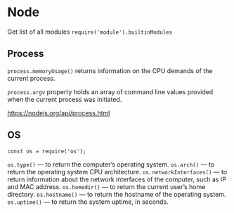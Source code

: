 # Node

Get list of all modules `require('module').builtinModules`

## Process

`process.memoryUsage()` returns information on the CPU demands of the current process.

`process.argv` property holds an array of command line values provided when the current process was initiated.

https://nodejs.org/api/process.html 

## OS

`const os = require('os');`

`os.type()` — to return the computer’s operating system.
`os.arch()` — to return the operating system CPU architecture.
`os.networkInterfaces()` — to return information about the network interfaces of the computer, such as IP and MAC address.
`os.homedir()` — to return the current user’s home directory.
`os.hostname()` — to return the hostname of the operating system.
`os.uptime()` — to return the system uptime, in seconds.


